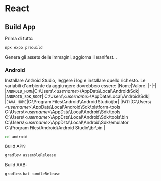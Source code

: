 # React

## Build App

Prima di tutto:
```bash
npx expo prebuild
```
Genera gli assets delle immagini, aggiorna il manifest...

### Android

Installare Android Studio, leggere i log e installare quello richiesto.
Le variabili d'ambiente da aggiungere dovrebbero essere:
|Nome|Valore|
|-|-|
|`ANDROID_HOME`|C:\Users\\_\<username\>_\AppData\Local\Android\Sdk|
|`ANDROID_SDK_ROOT`| C:\Users\\_\<username\>_\AppData\Local\Android\Sdk|
|`JAVA_HOME`|C:\Program Files\Android\Android Studio\jbr|
|`PATH`|C:\Users\\_\<username\>_\AppData\Local\Android\Sdk\platform-tools <br> C:\Users\\_\<username\>_\AppData\Local\Android\Sdk\tools <br> C:\Users\\_\<username\>_\AppData\Local\Android\Sdk\tools\bin <br> C:\Users\\_\<username\>_\AppData\Local\Android\Sdk\emulator <br> C:\Program Files\Android\Android Studio\jbr\bin |



```bash
cd android
```

Build APK:

```bash
gradlew assembleRelease
```

Build AAB:

```bash
gradlew.bat bundleRelease
```
